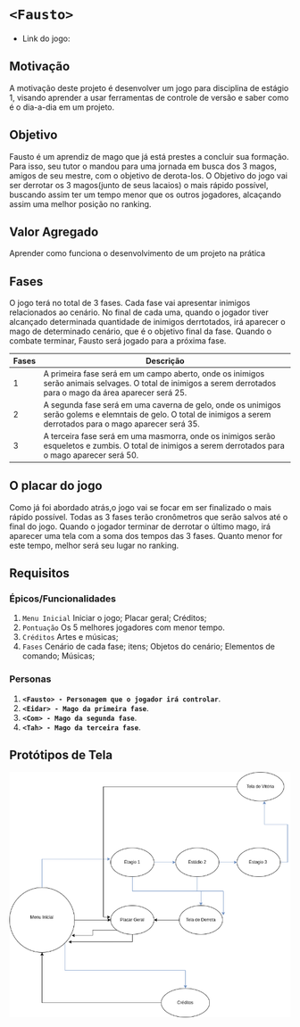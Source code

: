 # `<Fausto>`

* Link do jogo:

## Motivação

A motivação deste projeto é desenvolver um jogo para disciplina de estágio 1, visando aprender a usar ferramentas de controle de versão e saber como é o dia-a-dia em um projeto.

## Objetivo

Fausto é um aprendiz de mago que já está prestes a concluir sua formação. Para isso, seu tutor o mandou para uma jornada em busca dos 3 magos, amigos de seu mestre, com o objetivo de derota-los. O Objetivo do jogo vai ser derrotar os 3 magos(junto de seus lacaios) o mais rápido possível, buscando assim ter um tempo menor que os outros jogadores, alcaçando assim uma melhor posição no ranking.

## Valor Agregado

Aprender como funciona o desenvolvimento de um projeto na prática

## Fases

O jogo terá no total de 3 fases. Cada fase vai apresentar inimigos relacionados ao cenário. No final de cada uma, quando o jogador tiver alcançado determinada quantidade de inimigos derrtotados, irá aparecer o mago de determinado cenário, que é o objetivo final da fase. Quando o combate terminar, Fausto será jogado para a próxima fase.

| Fases | Descrição                                                                                                                                                            |
| ----- | ---------------------------------------------------------------------------------------------------------------------------------------------------------------------- |
| 1     | A primeira fase será em um campo aberto, onde os inimigos serão animais selvages. O total de inimigos a serem derrotados para o mago da área aparecer será 25.     |
| 2     | A segunda fase será em uma caverna de gelo, onde os unimigos serão golems e elemntais de gelo. O total de inimigos a serem derrotados para o mago aparecer será 35. |
| 3     | A terceira fase será em uma masmorra, onde os inimigos serão esqueletos e zumbis. O total de inimigos a serem derrotados para o mago aparecer será 50.              |

## O placar do jogo

Como já foi abordado atrás,o jogo vai se focar em ser finalizado o mais rápido possível. Todas as 3 fases terão cronômetros que serão salvos até o final do jogo. Quando o jogador terminar de derrotar o último mago, irá aparecer uma tela com a soma dos tempos das 3 fases. Quanto menor for este tempo, melhor será seu lugar no ranking.

## Requisitos

### Épicos/Funcionalidades

1. `Menu Inicial`
   Iniciar o jogo;
   Placar geral;
   Créditos;
2. `Pontuação`
   Os 5 melhores jogadores com menor tempo.
3. `Créditos`
   Artes e músicas;
4. `Fases`
   Cenário de cada fase;
   itens;
   Objetos do cenário;
   Elementos de comando;
   Músicas;

### Personas

1. **`<Fausto> - Personagem que o jogador irá controlar`**.
2. **`<Eidar> - Mago da primeira fase`**.
3. **`<Com> - Mago da segunda fase`**.
4. **`<Tah> - Mago da terceira fase`**.

## Protótipos de Tela

![Diagrama](./fausto.diagrama.png)
